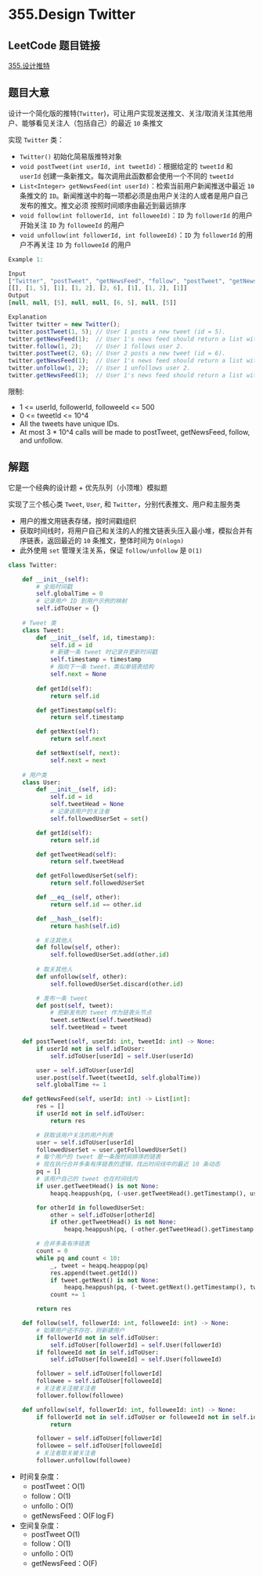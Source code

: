# 355.Design Twitter

## LeetCode 题目链接

[355.设计推特](https://leetcode.cn/problems/design-twitter/)

## 题目大意

设计一个简化版的推特(`Twitter`)，可让用户实现发送推文、关注/取消关注其他用户、能够看见关注人（包括自己）的最近 `10` 条推文

实现 `Twitter` 类：
- `Twitter()` 初始化简易版推特对象
- `void postTweet(int userId, int tweetId)`：根据给定的 `tweetId` 和 `userId` 创建一条新推文。每次调用此函数都会使用一个不同的 `tweetId`
- `List<Integer> getNewsFeed(int userId)`：检索当前用户新闻推送中最近 `10` 条推文的 `ID`。新闻推送中的每一项都必须是由用户关注的人或者是用户自己发布的推文。推文必须 按照时间顺序由最近到最远排序 
- `void follow(int followerId, int followeeId)`：`ID` 为 `followerId` 的用户开始关注 `ID` 为 `followeeId` 的用户
- `void unfollow(int followerId, int followeeId)`：`ID` 为 `followerId` 的用户不再关注 `ID` 为 `followeeId` 的用户

```js
Example 1:

Input
["Twitter", "postTweet", "getNewsFeed", "follow", "postTweet", "getNewsFeed", "unfollow", "getNewsFeed"]
[[], [1, 5], [1], [1, 2], [2, 6], [1], [1, 2], [1]]
Output
[null, null, [5], null, null, [6, 5], null, [5]]

Explanation
Twitter twitter = new Twitter();
twitter.postTweet(1, 5); // User 1 posts a new tweet (id = 5).
twitter.getNewsFeed(1);  // User 1's news feed should return a list with 1 tweet id -> [5]. return [5]
twitter.follow(1, 2);    // User 1 follows user 2.
twitter.postTweet(2, 6); // User 2 posts a new tweet (id = 6).
twitter.getNewsFeed(1);  // User 1's news feed should return a list with 2 tweet ids -> [6, 5]. Tweet id 6 should precede tweet id 5 because it is posted after tweet id 5.
twitter.unfollow(1, 2);  // User 1 unfollows user 2.
twitter.getNewsFeed(1);  // User 1's news feed should return a list with 1 tweet id -> [5], since user 1 is no longer following user 2.
```

限制:
- 1 <= userId, followerId, followeeId <= 500
- 0 <= tweetId <= 10^4
- All the tweets have unique IDs.
- At most 3 * 10^4 calls will be made to postTweet, getNewsFeed, follow, and unfollow.

## 解题

它是一个经典的设计题 + 优先队列（小顶堆）模拟题

实现了三个核心类 `Tweet`, `User`, 和 `Twitter`，分别代表推文、用户和主服务类
- 用户的推文用链表存储，按时间戳组织
- 获取时间线时，将用户自己和关注的人的推文链表头压入最小堆，模拟合并有序链表，返回最近的 `10` 条推文，整体时间为 `O(nlogn)`
- 此外使用 `set` 管理关注关系，保证 `follow/unfollow` 是 `O(1)`

```python
class Twitter:

    def __init__(self):
        # 全局时间戳
        self.globalTime = 0
        # 记录用户 ID 到用户示例的映射
        self.idToUser = {}
    
    # Tweet 类
    class Tweet:
        def __init__(self, id, timestamp):
            self.id = id
            # 新建一条 tweet 时记录并更新时间戳
            self.timestamp = timestamp
            # 指向下一条 tweet，类似单链表结构
            self.next = None
        
        def getId(self):
            return self.id

        def getTimestamp(self):
            return self.timestamp

        def getNext(self):
            return self.next

        def setNext(self, next):
            self.next = next
    
    # 用户类
    class User:
        def __init__(self, id):
            self.id = id
            self.tweetHead = None
            # 记录该用户的关注者
            self.followedUserSet = set()

        def getId(self):
            return self.id

        def getTweetHead(self):
            return self.tweetHead

        def getFollowedUserSet(self):
            return self.followedUserSet

        def __eq__(self, other):
            return self.id == other.id

        def __hash__(self):
            return hash(self.id)

        # 关注其他人
        def follow(self, other):
            self.followedUserSet.add(other.id)
        
        # 取关其他人
        def unfollow(self, other):
            self.followedUserSet.discard(other.id)

        # 发布一条 tweet
        def post(self, tweet):
            # 把新发布的 tweet 作为链表头节点
            tweet.setNext(self.tweetHead)
            self.tweetHead = tweet

    def postTweet(self, userId: int, tweetId: int) -> None:
        if userId not in self.idToUser:
            self.idToUser[userId] = self.User(userId)

        user = self.idToUser[userId]
        user.post(self.Tweet(tweetId, self.globalTime))
        self.globalTime += 1

    def getNewsFeed(self, userId: int) -> List[int]:
        res = []
        if userId not in self.idToUser:
            return res

        # 获取该用户关注的用户列表
        user = self.idToUser[userId]
        followedUserSet = user.getFollowedUserSet()
        # 每个用户的 tweet 是一条按时间排序的链表
        # 现在执行合并多条有序链表的逻辑，找出时间线中的最近 10 条动态
        pq = []
        # 该用户自己的 tweet 也在时间线内
        if user.getTweetHead() is not None:
            heapq.heappush(pq, (-user.getTweetHead().getTimestamp(), user.getTweetHead()))

        for otherId in followedUserSet:
            other = self.idToUser[otherId]
            if other.getTweetHead() is not None:
                heapq.heappush(pq, (-other.getTweetHead().getTimestamp(), other.getTweetHead()))

        # 合并多条有序链表
        count = 0
        while pq and count < 10:
            _, tweet = heapq.heappop(pq)
            res.append(tweet.getId())
            if tweet.getNext() is not None:
                heapq.heappush(pq, (-tweet.getNext().getTimestamp(), tweet.getNext()))
            count += 1

        return res

    def follow(self, followerId: int, followeeId: int) -> None:
        # 如果用户还不存在，则新建用户
        if followerId not in self.idToUser:
            self.idToUser[followerId] = self.User(followerId)
        if followeeId not in self.idToUser:
            self.idToUser[followeeId] = self.User(followeeId)

        follower = self.idToUser[followerId]
        followee = self.idToUser[followeeId]
        # 关注者关注被关注者
        follower.follow(followee)

    def unfollow(self, followerId: int, followeeId: int) -> None:
        if followerId not in self.idToUser or followeeId not in self.idToUser:
            return

        follower = self.idToUser[followerId]
        followee = self.idToUser[followeeId]
        # 关注者取关被关注者
        follower.unfollow(followee)
```

- 时间复杂度：
  - postTweet：O(1)
  - follow：O(1)
  - unfollo：O(1)	
  - getNewsFeed：O(F log F)
- 空间复杂度：
  - postTweet	O(1)
  - follow：O(1)
  - unfollo：O(1)
  - getNewsFeed：O(F)


